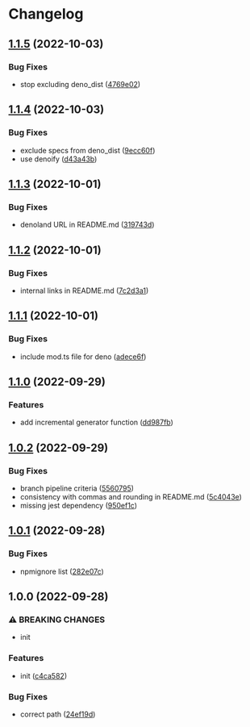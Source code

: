 # Changelog

## [1.1.5](https://github.com/Tom-Hudson/test-nino/compare/v1.1.4...v1.1.5) (2022-10-03)


### Bug Fixes

* stop excluding deno_dist ([4769e02](https://github.com/Tom-Hudson/test-nino/commit/4769e0219db81088796a70a6cc7b25686e0aeccc))

## [1.1.4](https://github.com/Tom-Hudson/test-nino/compare/v1.1.3...v1.1.4) (2022-10-03)


### Bug Fixes

* exclude specs from deno_dist ([9ecc60f](https://github.com/Tom-Hudson/test-nino/commit/9ecc60f4117eb0c3fa9a80346ce940a0e7a265dc))
* use denoify ([d43a43b](https://github.com/Tom-Hudson/test-nino/commit/d43a43b574c48368513ff5bd35b79b1254e0ab66))

## [1.1.3](https://github.com/Tom-Hudson/test-nino/compare/v1.1.2...v1.1.3) (2022-10-01)


### Bug Fixes

* denoland URL in README.md ([319743d](https://github.com/Tom-Hudson/test-nino/commit/319743d758effeb1dc2cdd7b7f34e64d36a4c056))

## [1.1.2](https://github.com/Tom-Hudson/test-nino/compare/v1.1.1...v1.1.2) (2022-10-01)


### Bug Fixes

* internal links in README.md ([7c2d3a1](https://github.com/Tom-Hudson/test-nino/commit/7c2d3a1a0d828bb029340b66ee3e130047ec5a87))

## [1.1.1](https://github.com/Tom-Hudson/test-nino/compare/v1.1.0...v1.1.1) (2022-10-01)


### Bug Fixes

* include mod.ts file for deno ([adece6f](https://github.com/Tom-Hudson/test-nino/commit/adece6f521e6a58d06db9c2287b1a94d88a2a137))

## [1.1.0](https://github.com/Tom-Hudson/test-nino/compare/v1.0.2...v1.1.0) (2022-09-29)


### Features

* add incremental generator function ([dd987fb](https://github.com/Tom-Hudson/test-nino/commit/dd987fb2c411b2c16e2888330d4487fad5f70fe0))

## [1.0.2](https://github.com/Tom-Hudson/test-nino/compare/v1.0.1...v1.0.2) (2022-09-29)


### Bug Fixes

* branch pipeline criteria ([5560795](https://github.com/Tom-Hudson/test-nino/commit/5560795c379da8f149c3923e400347a900f00a36))
* consistency with commas and rounding in README.md ([5c4043e](https://github.com/Tom-Hudson/test-nino/commit/5c4043e063f917fe8b2f8aa764185c5585cfe2fa))
* missing jest dependency ([950ef1c](https://github.com/Tom-Hudson/test-nino/commit/950ef1c1bda5510bd65c4c3f13021b81bfd42531))

## [1.0.1](https://github.com/Tom-Hudson/test-nino/compare/v1.0.0...v1.0.1) (2022-09-28)


### Bug Fixes

* npmignore list ([282e07c](https://github.com/Tom-Hudson/test-nino/commit/282e07cca36fe6fe9f9fbd9cfae986fb5e0768bd))

## 1.0.0 (2022-09-28)


### ⚠ BREAKING CHANGES

* init

### Features

* init ([c4ca582](https://github.com/Tom-Hudson/test-nino/commit/c4ca58293ad51ae39450e6adf553bae4384f8b75))


### Bug Fixes

* correct path ([24ef19d](https://github.com/Tom-Hudson/test-nino/commit/24ef19df5fe4856ac6188db5c0781cb477043fbf))
